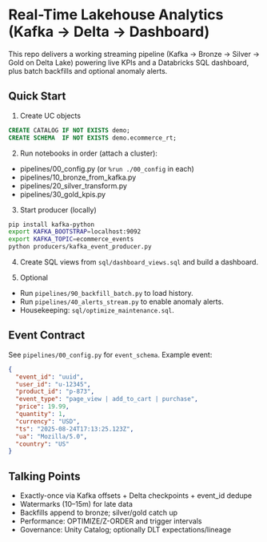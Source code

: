 # Real-Time Lakehouse Analytics (Kafka -> Delta -> Dashboard)

This repo delivers a working streaming pipeline (Kafka -> Bronze -> Silver -> Gold on Delta Lake) powering live KPIs and a Databricks SQL dashboard, plus batch backfills and optional anomaly alerts.

## Quick Start

1. Create UC objects
```sql
CREATE CATALOG IF NOT EXISTS demo;
CREATE SCHEMA  IF NOT EXISTS demo.ecommerce_rt;
```

2. Run notebooks in order (attach a cluster):
- pipelines/00_config.py (or `%run ./00_config` in each)
- pipelines/10_bronze_from_kafka.py
- pipelines/20_silver_transform.py
- pipelines/30_gold_kpis.py

3. Start producer (locally)
```bash
pip install kafka-python
export KAFKA_BOOTSTRAP=localhost:9092
export KAFKA_TOPIC=ecommerce_events
python producers/kafka_event_producer.py
```

4. Create SQL views from `sql/dashboard_views.sql` and build a dashboard.

5. Optional
- Run `pipelines/90_backfill_batch.py` to load history.
- Run `pipelines/40_alerts_stream.py` to enable anomaly alerts.
- Housekeeping: `sql/optimize_maintenance.sql`.

## Event Contract
See `pipelines/00_config.py` for `event_schema`. Example event:
```json
{
  "event_id": "uuid",
  "user_id": "u-12345",
  "product_id": "p-873",
  "event_type": "page_view | add_to_cart | purchase",
  "price": 19.99,
  "quantity": 1,
  "currency": "USD",
  "ts": "2025-08-24T17:13:25.123Z",
  "ua": "Mozilla/5.0",
  "country": "US"
}
```

## Talking Points
- Exactly-once via Kafka offsets + Delta checkpoints + event_id dedupe
- Watermarks (10–15m) for late data
- Backfills append to bronze; silver/gold catch up
- Performance: OPTIMIZE/Z-ORDER and trigger intervals
- Governance: Unity Catalog; optionally DLT expectations/lineage
